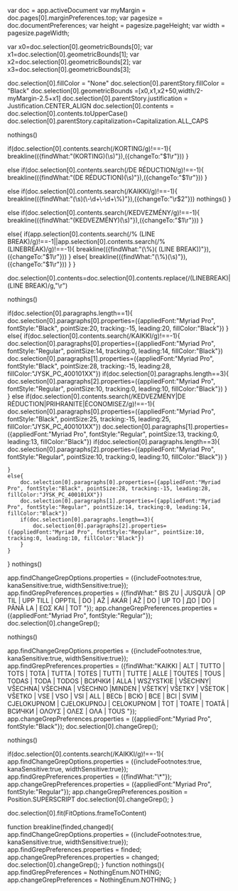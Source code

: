 var doc = app.activeDocument
var myMargin = doc.pages[0].marginPreferences.top; 
var pagesize = doc.documentPreferences; 
var height = pagesize.pageHeight; 
var width = pagesize.pageWidth;

var x0=doc.selection[0].geometricBounds[0];
var x1=doc.selection[0].geometricBounds[1];
var x2=doc.selection[0].geometricBounds[2];
var x3=doc.selection[0].geometricBounds[3];

doc.selection[0].fillColor = "None"
doc.selection[0].parentStory.fillColor = "Black"
doc.selection[0].geometricBounds =[x0,x1,x2+50,width/2-myMargin-2.5+x1]
doc.selection[0].parentStory.justification = Justification.CENTER_ALIGN
doc.selection[0].contents = doc.selection[0].contents.toUpperCase()
doc.selection[0].parentStory.capitalization=Capitalization.ALL_CAPS

nothings()

if(doc.selection[0].contents.search(/KORTING/g)!==-1){
    breakline(({findWhat:"(KORTING)(\\s)"}),({changeTo:"$1\\r"}))
}

else if(doc.selection[0].contents.search(/DE RÉDUCTION/g)!==-1){
    breakline(({findWhat:"(DE RÉDUCTION)(\\s)"}),({changeTo:"$1\\r"}))
}

else if(doc.selection[0].contents.search(/KAIKKI/g)!==-1){
    breakline(({findWhat:"(\\s)(\\-\\d+\\-\\d+\\%)"}),({changeTo:"\\r$2"}))
    nothings()
}

else if(doc.selection[0].contents.search(/KEDVEZMÉNY/g)!==-1){
    breakline(({findWhat:"(KEDVEZMÉNY)(\\s)"}),({changeTo:"$1\\r"}))
}

else{
    if(app.selection[0].contents.search(/\% \(LINE BREAK\)/g)!==-1||app.selection[0].contents.search(/\% \(LINEBREAK\)/g)!==-1){
        breakline(({findWhat:"(\\%)( \(LINE BREAK\))"}),({changeTo:"$1\\r"}))
    }
    else{
        breakline(({findWhat:"(\\%)(\\s)"}),({changeTo:"$1\\r"}))
    }
}

doc.selection[0].contents=doc.selection[0].contents.replace(/\(LINEBREAK\)|\(LINE BREAK\)/g,"\r")

nothings()

if(doc.selection[0].paragraphs.length==1){
    doc.selection[0].paragraphs[0].properties=({appliedFont:"Myriad Pro", fontStyle:"Black", pointSize:20, tracking:-15, leading:20, fillColor:"Black"})
}
else{
    if(doc.selection[0].contents.search(/KAIKKI/g)!==-1){
        doc.selection[0].paragraphs[0].properties=({appliedFont:"Myriad Pro", fontStyle:"Regular", pointSize:14, tracking:0, leading:14, fillColor:"Black"})
        doc.selection[0].paragraphs[1].properties=({appliedFont:"Myriad Pro", fontStyle:"Black", pointSize:28, tracking:-15, leading:28, fillColor:"JYSK_PC_400101XX"})
        if(doc.selection[0].paragraphs.length==3){
            doc.selection[0].paragraphs[2].properties=({appliedFont:"Myriad Pro", fontStyle:"Regular", pointSize:10, tracking:0, leading:10, fillColor:"Black"})
        }
    }
    else if(doc.selection[0].contents.search(/KEDVEZMÉNY|DE RÉDUCTION|PRIHRANITE|ÉCONOMISEZ/g)!==-1){
        doc.selection[0].paragraphs[0].properties=({appliedFont:"Myriad Pro", fontStyle:"Black", pointSize:25, tracking:-15, leading:25, fillColor:"JYSK_PC_400101XX"})
        doc.selection[0].paragraphs[1].properties=({appliedFont:"Myriad Pro", fontStyle:"Regular", pointSize:13, tracking:0, leading:13, fillColor:"Black"})
        if(doc.selection[0].paragraphs.length==3){
            doc.selection[0].paragraphs[2].properties=({appliedFont:"Myriad Pro", fontStyle:"Regular", pointSize:10, tracking:0, leading:10, fillColor:"Black"})
        }

    }
    else{
        doc.selection[0].paragraphs[0].properties=({appliedFont:"Myriad Pro", fontStyle:"Black", pointSize:28, tracking:-15, leading:28, fillColor:"JYSK_PC_400101XX"})
        doc.selection[0].paragraphs[1].properties=({appliedFont:"Myriad Pro", fontStyle:"Regular", pointSize:14, tracking:0, leading:14, fillColor:"Black"})
        if(doc.selection[0].paragraphs.length==3){
            doc.selection[0].paragraphs[2].properties=({appliedFont:"Myriad Pro", fontStyle:"Regular", pointSize:10, tracking:0, leading:10, fillColor:"Black"})
        }
    }
}
nothings()

app.findChangeGrepOptions.properties = ({includeFootnotes:true, kanaSensitive:true, widthSensitive:true});
app.findGrepPreferences.properties = ({findWhat:" BIS ZU | JUSQU’À | OP TIL | UPP TILL | OPPTIL | DO | AŽ | AKÁR | AŽ | DO | UP TO | ДО | DO | PÂNĂ LA | ΕΩΣ ΚΑΙ | TOT "});
app.changeGrepPreferences.properties = ({appliedFont:"Myriad Pro", fontStyle:"Regular"});
doc.selection[0].changeGrep();

nothings()

app.findChangeGrepOptions.properties = ({includeFootnotes:true, kanaSensitive:true, widthSensitive:true});
app.findGrepPreferences.properties = ({findWhat:"KAIKKI | ALT | TUTTO | TOTS | TOTA | TUTTA | TOTES | TUTTI | TUTTE | ALLE | TOUTES | TOUS | TODAS | TODA | TODOS | ВСИЧКИ | ALLA | WSZYSTKIE | VŠECHNY| VŠECHNA| VŠECHNA | VŠECHNO |MINDEN | VŠETKY| VŠETKY | VŠETOK | VŠETKO | VSE | VSO | VSI | ALL | BECb | ВСЮ | ВСЕ | ВСІ | SVIM | CJELOKUPNOM | CJELOKUPNOJ | CELOKUPNOM | TOT | TOATE | TOATĂ | ВСИЧКИ | ΟΛΟΥΣ | ΟΛΕΣ | ΟΛΑ | TOUS "});
app.changeGrepPreferences.properties = ({appliedFont:"Myriad Pro", fontStyle:"Black"});
doc.selection[0].changeGrep();

nothings()

if(doc.selection[0].contents.search(/KAIKKI/g)!==-1){
    app.findChangeGrepOptions.properties = ({includeFootnotes:true, kanaSensitive:true, widthSensitive:true});
    app.findGrepPreferences.properties = ({findWhat:"\\*"});
    app.changeGrepPreferences.properties = ({appliedFont:"Myriad Pro", fontStyle:"Regular"});
    app.changeGrepPreferences.position = Position.SUPERSCRIPT
    doc.selection[0].changeGrep();
}

doc.selection[0].fit(FitOptions.frameToContent)

function breakline(finded,changed){
    app.findChangeGrepOptions.properties = ({includeFootnotes:true, kanaSensitive:true, widthSensitive:true});
    app.findGrepPreferences.properties = finded;
    app.changeGrepPreferences.properties = changed;
    doc.selection[0].changeGrep();
}
function nothings(){
    app.findGrepPreferences = NothingEnum.NOTHING;
    app.changeGrepPreferences = NothingEnum.NOTHING;
}
